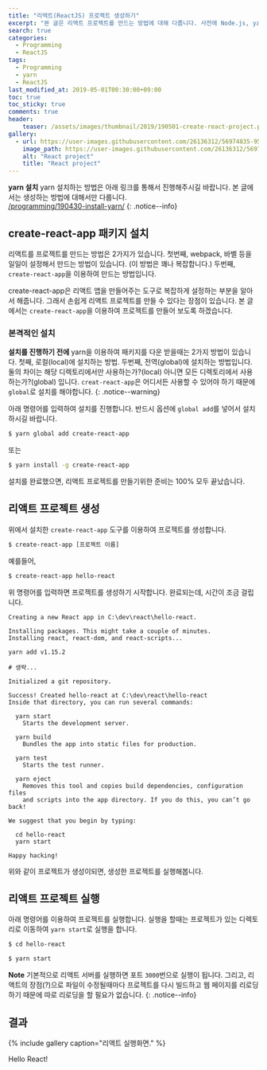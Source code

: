 ```yaml
---
title: "리액트(ReactJS) 프로젝트 생성하기"
excerpt: "본 글은 리액트 프로젝트를 만드는 방법에 대해 다룹니다. 사전에 Node.js, yarn이 설치가 되어 있어야 합니다."
search: true
categories: 
  - Programming
  - ReactJS
tags: 
  - Programming
  - yarn
  - ReactJS
last_modified_at: 2019-05-01T00:30:00+09:00
toc: true
toc_sticky: true
comments: true
header:
    teaser: /assets/images/thumbnail/2019/190501-create-react-project.png
gallery:
  - url: https://user-images.githubusercontent.com/26136312/56974835-9599ae80-6baa-11e9-843b-dbf552078964.PNG
    image_path: https://user-images.githubusercontent.com/26136312/56974835-9599ae80-6baa-11e9-843b-dbf552078964.PNG
    alt: "React project"
    title: "React project"
---
```


<i class="fas fa-feather-alt"></i> **yarn 설치** yarn 설치하는 방법은 아래 링크를 통해서 진행해주시길 바랍니다. 본 글에서는 생성하는 방법에 대해서만 다룹니다.  
<a href="/programming/190430-install-yarn/" target="_blank">/programming/190430-install-yarn/</a>
{: .notice--info}

## create-react-app 패키지 설치

리액트를 프로젝트를 만드는 방법은 2가지가 있습니다. 첫번째, webpack, 바벨 등을 일일이 설정해서 만드는 방법이 있습니다. (이 방법은 꽤나 복잡합니다.) 두번째, `create-react-app`을 이용하여 만드는 방법입니다.  

create-react-app은 리액트 앱을 만들어주는 도구로 복잡하게 설정하는 부분을 알아서 해줍니다. 그래서 손쉽게 리액트 프로젝트를 만들 수 있다는 장점이 있습니다. 본 글에서는 `create-react-app`을 이용하여 프로젝트를 만들어 보도록 하겠습니다.  

### 본격적인 설치

**설치를 진행하기 전에** yarn을 이용하여 패키지를 다운 받을때는 2가지 방법이 있습니다. 첫째, 로컬(local)에 설치하는 방법. 두번째, 전역(global)에 설치하는 방법입니다.  
둘의 차이는 해당 디렉토리에서만 사용하는가?(local) 아니면 모든 디렉토리에서 사용하는가?(global) 입니다. `creat-react-app`은 어디서든 사용할 수 있어야 하기 때문에 `global`로 설치를 해야합니다.
{: .notice--warning}

아래 명령어를 입력하여 설치를 진행합니다. 반드시 옵션에 `global add`를 넣어서 설치하시길 바랍니다.  

```bash
$ yarn global add create-react-app
```

또는

```bash
$ yarn install -g create-react-app
```

설치를 완료했으면, 리액트 프로젝트를 만들기위한 준비는 100% 모두 끝났습니다.  


## 리액트 프로젝트 생성

위에서 설치한 `create-react-app` 도구를 이용하여 프로젝트를 생성합니다.  

```bash
$ create-react-app [프로젝트 이름]
```

예를들어,

```bash
$ create-react-app hello-react
```

위 명령어를 입력하면 프로젝트를 생성하기 시작합니다. 완료되는데, 시간이 조금 걸립니다.

```
Creating a new React app in C:\dev\react\hello-react.

Installing packages. This might take a couple of minutes.
Installing react, react-dom, and react-scripts...

yarn add v1.15.2

# 생략...

Initialized a git repository.

Success! Created hello-react at C:\dev\react\hello-react
Inside that directory, you can run several commands:

  yarn start
    Starts the development server.

  yarn build
    Bundles the app into static files for production.

  yarn test
    Starts the test runner.

  yarn eject
    Removes this tool and copies build dependencies, configuration files
    and scripts into the app directory. If you do this, you can’t go back!

We suggest that you begin by typing:

  cd hello-react
  yarn start

Happy hacking!
```

위와 같이 프로젝트가 생성이되면, 생성한 프로젝트를 실행해봅니다.  


## 리액트 프로젝트 실행

아래 명령어를 이용하여 프로젝트를 실행합니다. 실행을 할때는 프로젝트가 있는 디렉토리로 이동하여 `yarn start`로 실행을 합니다.  

```bash
$ cd hello-react
```

```bash
$ yarn start
```

<i class="fas fa-feather-alt"></i> **Note** 기본적으로 리액트 서버를 실행하면 포트 `3000`번으로 실행이 됩니다. 그리고, 리액트의 장점(?)으로 파일이 수정될때마다 프로젝트를 다시 빌드하고 웹 페이지를 리로딩하기 때문에 따로 리로딩을 할 필요가 없습니다.
{: .notice--info}

## 결과

{% include gallery caption="리액트 실행화면." %}

Hello React!